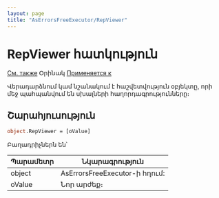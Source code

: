 ```yaml
---
layout: page
title: "AsErrorsFreeExecutor/RepViewer"
---
```



# RepViewer հատկություն 

[См. также](../Functions/CreateErrorsFreeExecutor.md) Օրինակ  [Применяется к](../AsErrorsFreeExecutor.md) 

Վերադարձնում կամ նշանակում է հաշվետվություն օբյեկտը, որի մեջ պահպանվում են սխալների հաղորդագրությունները։

## Շարահյուսություն

``` vb
object.RepViewer = [oValue]
```


Բաղադրիչներն են՝

    
| Պարամետր | Նկարագրություն |
|--|--|
| object | AsErrorsFreeExecutor-ի հղում: |
| oValue | Նոր արժեք։ |
